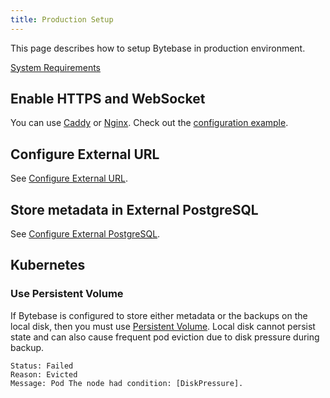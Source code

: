 ```yaml
---
title: Production Setup
---
```


This page describes how to setup Bytebase in production environment.

[System Requirements](/docs/faq/##system-requirements)

## Enable HTTPS and WebSocket

You can use [Caddy](https://caddyserver.com/docs/quick-starts/reverse-proxy) or [Nginx](https://www.nginx.com/). Check out the [configuration example](/docs/get-started/self-host/#configuration).

## Configure External URL

See [Configure External URL](/docs/get-started/install/external-url).

## Store metadata in External PostgreSQL

See [Configure External PostgreSQL](/docs/get-started/install/external-postgres).

## Kubernetes

### Use Persistent Volume

If Bytebase is configured to store either metadata or the backups on the local disk, then you must use [Persistent Volume](https://kubernetes.io/docs/concepts/storage/persistent-volumes/#types-of-persistent-volumes). Local disk cannot persist state and can also cause frequent pod eviction due to disk pressure during backup.

```plain
Status: Failed
Reason: Evicted
Message: Pod The node had condition: [DiskPressure].
```
